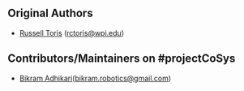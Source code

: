 Original Authors
----------------

 * [Russell Toris](http://users.wpi.edu/~rctoris/) (rctoris@wpi.edu)

Contributors/Maintainers on #projectCoSys
-----------------------------

* [Bikram Adhikari](http://www.projectcosys.org)(bikram.robotics@gmail.com)
